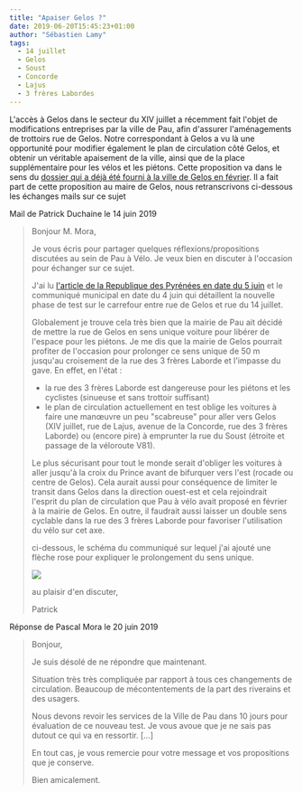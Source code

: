 ```yaml
---
title: "Apaiser Gelos ?"
date: 2019-06-20T15:45:23+01:00
author: "Sébastien Lamy"
tags:
  - 14 juillet
  - Gelos
  - Soust
  - Concorde
  - Lajus
  - 3 frères Labordes
---
```


L'accès à Gelos dans le secteur du XIV juillet a récemment fait l'objet de 
modifications entreprises par la ville de Pau, afin d'assurer l'aménagements de
trottoirs rue de Gelos. Notre correspondant à Gelos a vu là une opportunité 
pour modifier également le plan de circulation côté Gelos, et obtenir un 
véritable apaisement de la ville, ainsi que de la place supplémentaire pour les
 vélos et les piétons. Cette proposition va dans le sens du [dossier qui a 
déjà été fourni à la ville de Gelos en février][dossier gelos]. Il a fait part 
de cette proposition au maire de Gelos, nous retranscrivons ci-dessous les 
échanges mails sur ce sujet


Mail de Patrick Duchaine le 14 juin 2019

> Bonjour M. Mora, 
> 
> Je vous écris pour partager quelques réflexions/propositions discutées au sein 
> de Pau à Vélo. Je veux bien en discuter à l'occasion pour échanger sur ce sujet.
> 
> 
> J'ai lu [l'article de la Republique des Pyrénées en date du 5 juin] et le 
> communiqué municipal en date du 4 juin qui détaillent la nouvelle phase de test 
> sur le carrefour entre rue de Gelos et rue du 14 juillet.
> 
> Globalement je trouve cela très bien que la mairie de Pau ait décidé de mettre 
> la rue de Gelos en sens unique voiture pour libérer de l'espace pour les 
> piétons. Je me dis que la mairie de Gelos pourrait profiter de l'occasion pour 
> prolonger ce sens unique de 50 m jusqu'au croisement de la rue des 3 frères 
> Laborde et l'impasse du gave.
> En effet, en l'état :
> 
> - la rue des 3 frères Laborde est dangereuse pour les piétons et les cyclistes 
> (sinueuse et sans trottoir suffisant)
> - le plan de circulation actuellement en test oblige les voitures à faire une 
> manœuvre un peu "scabreuse" pour aller vers Gelos (XIV juillet, rue de Lajus, 
> avenue de la Concorde, rue des 3 frères Laborde) ou (encore pire) à emprunter 
> la rue du Soust (étroite et passage de la véloroute V81).
> 
> 
> Le plus sécurisant pour tout le monde serait d'obliger les voitures à aller 
> jusqu'à la croix du Prince avant de bifurquer vers l'est (rocade ou centre de 
> Gelos). Cela aurait aussi pour conséquence de limiter le transit dans Gelos 
> dans la direction ouest-est et cela rejoindrait l'esprit du plan de circulation
> que Pau à vélo avait proposé en février à la mairie de Gelos.
> En outre, il faudrait aussi laisser un double sens cyclable dans la rue des 3 
> frères Laborde pour favoriser l'utilisation du vélo sur cet axe.
> 
> 
> ci-dessous, le schéma du communiqué sur lequel j'ai ajouté une flèche rose pour
> expliquer le prolongement du sens unique.
> 
> ![](schema.gif)
> 
> au plaisir d'en discuter,
> 
> Patrick


Réponse de Pascal Mora le 20 juin 2019

> Bonjour,
> 
> Je suis désolé de ne répondre que maintenant.
> 
> Situation très très compliquée par rapport à tous ces changements de 
> circulation. Beaucoup de mécontentements de la part des riverains et des 
> usagers.
> 
> Nous devons revoir les services de la Ville de Pau dans 10 jours pour 
> évaluation de ce nouveau test. Je vous avoue que je ne sais pas dutout ce qui va 
> en ressortir. [...]
> 
> En tout cas, je vous remercie pour votre message et vos propositions que je 
> conserve.
> 
> Bien amicalement.



[modifications entreprises par la ville de Pau]: https://www.larepubliquedespyrenees.fr/2019/04/17/quartier-du-14-juillet-a-pau-attention-au-changement-de-sens-de-circulation,2542588.php
[dossier gelos]:/blog/2019/proposition-velo-pour-gelos/
[l'article de la Republique des Pyrénées en date du 5 juin]: https://www.larepubliquedespyrenees.fr/2019/06/05/gelos-pau-une-nouvelle-phase-de-test-de-circulation-rue-du-xiv-juillet,2565152.php